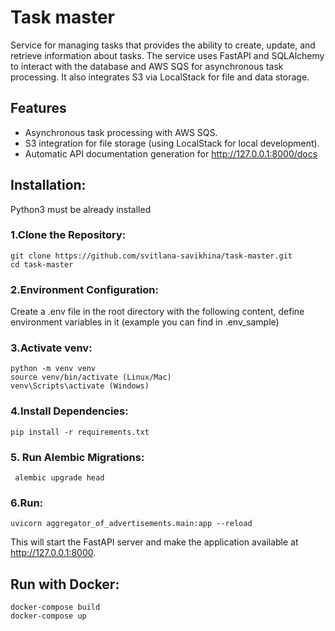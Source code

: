 # Task master
Service for managing tasks that provides the ability to create, update, and retrieve information about tasks. The service uses FastAPI and SQLAlchemy to interact with the database and AWS SQS for asynchronous task processing. It also integrates S3 via LocalStack for file and data storage.
## Features
* Asynchronous task processing with AWS SQS.
* S3 integration for file storage (using LocalStack for local development).
* Automatic API documentation generation for http://127.0.0.1:8000/docs
##  Installation:
Python3 must be already installed

### 1.Clone the Repository:
```shell
git clone https://github.com/svitlana-savikhina/task-master.git
cd task-master
```
### 2.Environment Configuration: 
Create a .env file in the root directory with the following content, define environment variables in it (example you can find in .env_sample)

### 3.Activate venv:
```shell
python -m venv venv
source venv/bin/activate (Linux/Mac)
venv\Scripts\activate (Windows)
```
### 4.Install Dependencies:
```shell
pip install -r requirements.txt
```
### 5. Run Alembic Migrations:
```shell
 alembic upgrade head
```
### 6.Run:
```shell
uvicorn aggregator_of_advertisements.main:app --reload
```
This will start the FastAPI server and make the application available at http://127.0.0.1:8000.
## Run with Docker:
```shell
docker-compose build
docker-compose up
```






